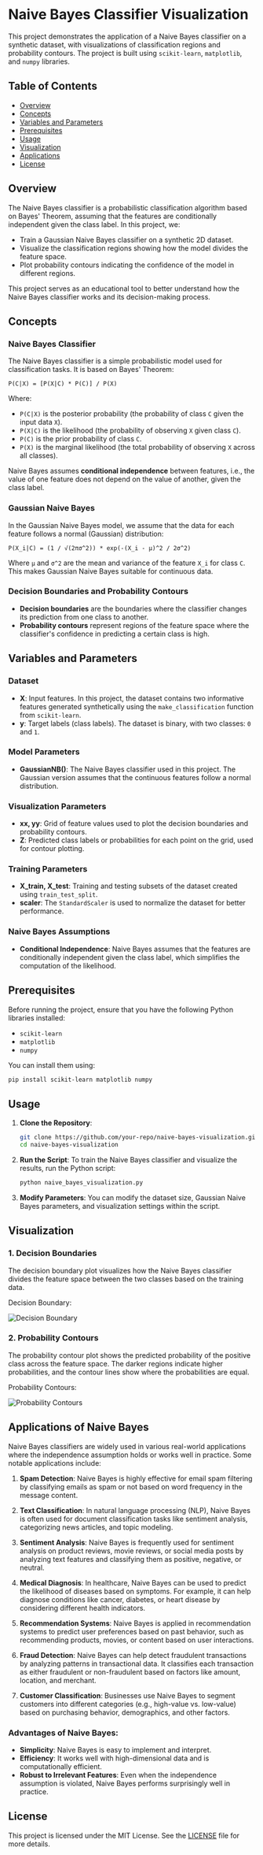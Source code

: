 # Naive Bayes Classifier Visualization

This project demonstrates the application of a Naive Bayes classifier on a synthetic dataset, with visualizations of classification regions and probability contours. The project is built using `scikit-learn`, `matplotlib`, and `numpy` libraries.

## Table of Contents
- [Overview](#overview)
- [Concepts](#concepts)
- [Variables and Parameters](#variables-and-parameters)
- [Prerequisites](#prerequisites)
- [Usage](#usage)
- [Visualization](#visualization)
- [Applications](#applications-of-naive-bayes)
- [License](#license)

## Overview
The Naive Bayes classifier is a probabilistic classification algorithm based on Bayes' Theorem, assuming that the features are conditionally independent given the class label. In this project, we:
- Train a Gaussian Naive Bayes classifier on a synthetic 2D dataset.
- Visualize the classification regions showing how the model divides the feature space.
- Plot probability contours indicating the confidence of the model in different regions.

This project serves as an educational tool to better understand how the Naive Bayes classifier works and its decision-making process.

## Concepts

### Naive Bayes Classifier
The Naive Bayes classifier is a simple probabilistic model used for classification tasks. It is based on Bayes' Theorem:
```
P(C|X) = [P(X|C) * P(C)] / P(X)
```
Where:
- `P(C|X)` is the posterior probability (the probability of class `C` given the input data `X`).
- `P(X|C)` is the likelihood (the probability of observing `X` given class `C`).
- `P(C)` is the prior probability of class `C`.
- `P(X)` is the marginal likelihood (the total probability of observing `X` across all classes).

Naive Bayes assumes **conditional independence** between features, i.e., the value of one feature does not depend on the value of another, given the class label.

### Gaussian Naive Bayes
In the Gaussian Naive Bayes model, we assume that the data for each feature follows a normal (Gaussian) distribution:
```
P(X_i|C) = (1 / √(2πσ^2)) * exp(-(X_i - μ)^2 / 2σ^2)
```
Where `μ` and `σ^2` are the mean and variance of the feature `X_i` for class `C`. This makes Gaussian Naive Bayes suitable for continuous data.

### Decision Boundaries and Probability Contours
- **Decision boundaries** are the boundaries where the classifier changes its prediction from one class to another.
- **Probability contours** represent regions of the feature space where the classifier's confidence in predicting a certain class is high.

## Variables and Parameters

### Dataset
- **X**: Input features. In this project, the dataset contains two informative features generated synthetically using the `make_classification` function from `scikit-learn`.
- **y**: Target labels (class labels). The dataset is binary, with two classes: `0` and `1`.

### Model Parameters
- **GaussianNB()**: The Naive Bayes classifier used in this project. The Gaussian version assumes that the continuous features follow a normal distribution.
  
### Visualization Parameters
- **xx, yy**: Grid of feature values used to plot the decision boundaries and probability contours.
- **Z**: Predicted class labels or probabilities for each point on the grid, used for contour plotting.

### Training Parameters
- **X_train, X_test**: Training and testing subsets of the dataset created using `train_test_split`.
- **scaler**: The `StandardScaler` is used to normalize the dataset for better performance.

### Naive Bayes Assumptions
- **Conditional Independence**: Naive Bayes assumes that the features are conditionally independent given the class label, which simplifies the computation of the likelihood.

## Prerequisites
Before running the project, ensure that you have the following Python libraries installed:
- `scikit-learn`
- `matplotlib`
- `numpy`

You can install them using:
```bash
pip install scikit-learn matplotlib numpy
```

## Usage

1. **Clone the Repository**:
   ```bash
   git clone https://github.com/your-repo/naive-bayes-visualization.git
   cd naive-bayes-visualization
   ```

2. **Run the Script**:
   To train the Naive Bayes classifier and visualize the results, run the Python script:
   ```bash
   python naive_bayes_visualization.py
   ```

3. **Modify Parameters**:
   You can modify the dataset size, Gaussian Naive Bayes parameters, and visualization settings within the script.

## Visualization

### 1. **Decision Boundaries**
The decision boundary plot visualizes how the Naive Bayes classifier divides the feature space between the two classes based on the training data.

Decision Boundary:

![Decision Boundary](https://github.com/AartiDashore/NaiveBayesClassificationVisualization/blob/main/Output1.png)

### 2. **Probability Contours**
The probability contour plot shows the predicted probability of the positive class across the feature space. The darker regions indicate higher probabilities, and the contour lines show where the probabilities are equal.

Probability Contours:

![Probability Contours](https://github.com/AartiDashore/NaiveBayesClassificationVisualization/blob/main/Output2.png)

## Applications of Naive Bayes

Naive Bayes classifiers are widely used in various real-world applications where the independence assumption holds or works well in practice. Some notable applications include:

1. **Spam Detection**: Naive Bayes is highly effective for email spam filtering by classifying emails as spam or not based on word frequency in the message content.

2. **Text Classification**: In natural language processing (NLP), Naive Bayes is often used for document classification tasks like sentiment analysis, categorizing news articles, and topic modeling.

3. **Sentiment Analysis**: Naive Bayes is frequently used for sentiment analysis on product reviews, movie reviews, or social media posts by analyzing text features and classifying them as positive, negative, or neutral.

4. **Medical Diagnosis**: In healthcare, Naive Bayes can be used to predict the likelihood of diseases based on symptoms. For example, it can help diagnose conditions like cancer, diabetes, or heart disease by considering different health indicators.

5. **Recommendation Systems**: Naive Bayes is applied in recommendation systems to predict user preferences based on past behavior, such as recommending products, movies, or content based on user interactions.

6. **Fraud Detection**: Naive Bayes can help detect fraudulent transactions by analyzing patterns in transactional data. It classifies each transaction as either fraudulent or non-fraudulent based on factors like amount, location, and merchant.

7. **Customer Classification**: Businesses use Naive Bayes to segment customers into different categories (e.g., high-value vs. low-value) based on purchasing behavior, demographics, and other factors.

### Advantages of Naive Bayes:
- **Simplicity**: Naive Bayes is easy to implement and interpret.
- **Efficiency**: It works well with high-dimensional data and is computationally efficient.
- **Robust to Irrelevant Features**: Even when the independence assumption is violated, Naive Bayes performs surprisingly well in practice.

## License
This project is licensed under the MIT License. See the [LICENSE](LICENSE) file for more details.
